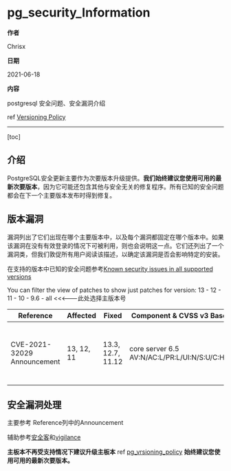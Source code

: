 # pg_security_Information

**作者**

Chrisx

**日期**

2021-06-18

**内容**

postgresql 安全问题、安全漏洞介绍

ref [Versioning Policy](https://www.postgresql.org/support/security/13/)

---

[toc]

## 介绍

PostgreSQL安全更新主要作为次要版本升级提供。**我们始终建议您使用可用的最新次要版本**，因为它可能还包含其他与安全无关的修复程序。所有已知的安全问题都会在下一个主要版本发布时得到修复。

## 版本漏洞

漏洞列出了它们出现在哪个主要版本中，以及每个漏洞都固定在哪个版本中。如果该漏洞在没有有效登录的情况下可被利用，则也会说明这一点。它们还列出了一个漏洞类，但我们敦促所有用户阅读该描述，以确定该漏洞是否会影响特定的安装。

在支持的版本中已知的安全问题参考[Known security issues in all supported versions](https://www.postgresql.org/support/security/13/)

You can filter the view of patches to show just patches for version:
13 - 12 - 11 - 10 - 9.6 - all   <<<---此处选择主版本号

| Reference                   | Affected   | Fixed             | Component & CVSS v3 Base Score                      | Description                                                |
| --------------------------- | ---------- | ----------------- | --------------------------------------------------- | ---------------------------------------------------------- |
| CVE-2021-32029 Announcement | 13, 12, 11 | 13.3, 12.7, 11.12 | core server 6.5 AV:N/AC:L/PR:L/UI:N/S:U/C:H/I:N/A:N | Memory disclosure in artitioned-table UPDATE ... RETURNING |

## 安全漏洞处理

主要参考 Reference列中的Announcement

辅助参考[安全客](https://www.anquanke.com/vul/id/2238291)和[vigilance](https://vigilance.fr/vulnerability/PostgreSQL-three-vulnerabilities-33897)

**主板本不再受支持情况下建议升级主板本** ref [pg_vrsioning_policy](./pg_Versioning_Policy.md)
**始终建议您使用可用的最新次要版本。**
